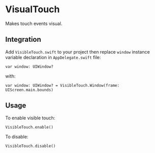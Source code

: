 # VisualTouch

Makes touch events visual.

## Integration

Add `VisibleTouch.swift` to your project then replace `window` instance variable declaration in `AppDelegate.swift` file:

    var window: UIWindow?
    
with:

    var window: UIWindow? = VisibleTouch.Window(frame: UIScreen.main.bounds)

## Usage

To enable visible touch:

    VisibleTouch.enable()

To disable:

    VisibleTouch.disable()
